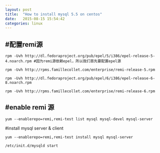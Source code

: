 ```yaml
---
layout: post
title:  "How to install mysql 5.5 on centos"
date:   2015-08-15 15:54:42
categories: linux
---
```


#配置remi源
---

	rpm -Uvh http://dl.fedoraproject.org/pub/epel/5/i386/epel-release-5-4.noarch.rpm #因为remi源依赖epel，所以我们首先要配置epel源

	rpm -Uvh http://rpms.famillecollet.com/enterprise/remi-release-5.rpm

	rpm -Uvh http://dl.fedoraproject.org/pub/epel/6/i386/epel-release-6-8.noarch.rpm

	rpm -Uvh http://rpms.famillecollet.com/enterprise/remi-release-6.rpm


#enable remi 源
---
	yum --enablerepo=remi,remi-test list mysql mysql-devel mysql-server


#install mysql server & client
	
	yum --enablerepo=remi,remi-test install mysql mysql-server

	/etc/init.d/mysqld start